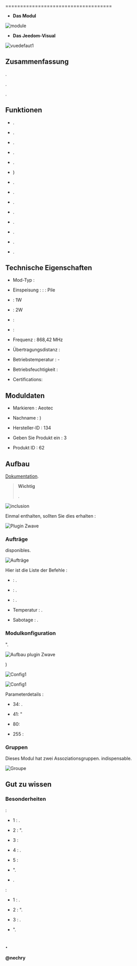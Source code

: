  
====================================



-   **Das Modul**



![module](images/aeotec.garagedoorcontroller/module.jpg)



-   **Das Jeedom-Visual**



![vuedefaut1](images/aeotec.garagedoorcontroller/vuedefaut1.jpg)



Zusammenfassung 
------





. 

. 


.



Funktionen 
---------



-   .

-   
    .

-   .

-   .

-   .

-   )

-   .

-   .

-   .

-   .

-   .

-   
    .

-   .

-   .



Technische Eigenschaften 
---------------------------



-   Mod-Typ : 

-   Einspeisung :  :  : Pile
    

-    : 1W

-    : 2W

-    : 

-    : 

-   Frequenz : 868,42 MHz

-   Übertragungsdistanz : 

-   Betriebstemperatur : -

-   Betriebsfeuchtigkeit : 

-   Certifications: 



Moduldaten 
-----------------



-   Markieren : Aeotec

-   Nachname : )

-   Hersteller-ID : 134

-   Geben Sie Produkt ein : 3

-   Produkt ID : 62



Aufbau 
-------------





[Dokumentation](https://doc.jeedom.com/de_DE/plugins/automation%20protocol/openzwave/).



> **Wichtig**
>
> 
> .



![inclusion](images/aeotec.garagedoorcontroller/inclusion.jpg)



Einmal enthalten, sollten Sie dies erhalten :



![Plugin Zwave](images/aeotec.garagedoorcontroller/information.jpg)



### Aufträge 




disponibles.



![Aufträge](images/aeotec.garagedoorcontroller/commandes.jpg)



Hier ist die Liste der Befehle :



-    : .

-    : .

-    : .

-   Temperatur : .

-   Sabotage : .



### Modulkonfiguration 





".



![Aufbau plugin Zwave](images/plugin/bouton_configuration.jpg)




)



![Config1](images/aeotec.garagedoorcontroller/config1.jpg)

![Config1](images/aeotec.garagedoorcontroller/config2.jpg)



Parameterdetails :



-   34: 
    .

-   41: 
    "

-   80: 

-   255 : 



### Gruppen 



Dieses Modul hat zwei Assoziationsgruppen. 
indispensable.



![Groupe](images/aeotec.garagedoorcontroller/groupe.jpg)



Gut zu wissen 
------------



### Besonderheiten 

:

-   1 : .

-   2 : ".

-   3 : 

-   4 : .

-   5 : 



-   ".

-   .



:

-   1 : .

-   2 : ".

-   3 : .



-   ".



. 
------





**@nechry**
